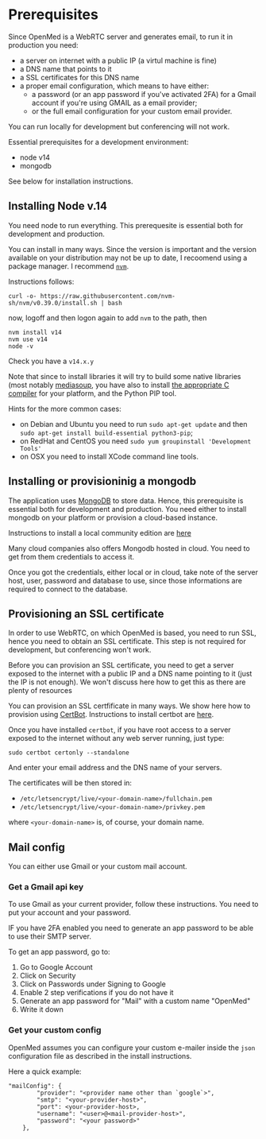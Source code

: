 # Prerequisites 

Since OpenMed is a WebRTC server and generates email, to run it in production you need:
- a server on internet with a public IP (a virtul machine is fine)
- a DNS name that points to it
- a SSL certificates for this DNS name 
- a proper email configuration, which means to have either:
  - a password (or an app password if you've activated 2FA) for a Gmail account if you're using GMAIL as a email provider;
  - or the full email configuration for your custom email provider.

You can run locally for development but conferencing will not work.

Essential prerequisites for a development environment: 
- node v14
- mongodb

See below for installation instructions.

## Installing Node v.14

You need node to run everything. This prerequesite is essential both for development and production.

You can install in many ways. Since the version is important and the version available on your distribution may not be up to date, I recoomend using a package manager. I recommend [`nvm`](https://github.com/nvm-sh/nvm). 

Instructions follows:

```
curl -o- https://raw.githubusercontent.com/nvm-sh/nvm/v0.39.0/install.sh | bash
```

now, logoff and then logon again to add `nvm` to the path, then

```
nvm install v14
nvm use v14
node -v
```

Check you have a `v14.x.y`

Note that since to install libraries it will try to build some native libraries (most notably [mediasoup](https://mediasoup.org/), you have also to install [the  appropriate C compiler](https://github.com/nodejs/node-gyp) for your platform, and the Python PIP tool.


Hints for the more common cases: 

- on Debian and Ubuntu you need to run `sudo apt-get update` and then `sudo apt-get install build-essential python3-pip`;
- on RedHat and CentOS you need `sudo yum groupinstall 'Development Tools'`
- on OSX you need to install XCode command line tools.



## Installing or provisioninig a mongodb

The application uses [MongoDB](https://www.mongodb.com/) to store data. Hence, this prerequisite is essential both for development and production. You need  either to install mongodb on your platform or provision a cloud-based instance.

Instructions to install a local community edition are [here](https://docs.mongodb.com/manual/administration/install-community/)

Many cloud companies also offers Mongodb hosted in cloud. You need to get from them credentials to access it.

Once you got the credentials, either local or in cloud, take note of the server host, user, password and database to use, since those informations are required to connect to the database.

## Provisioning an SSL certificate

In order to use WebRTC, on which OpenMed is based, you need to run SSL, hence you need to obtain an SSL certificate. This step is not required for development, but conferencing won't work.

Before you can provision an SSL certificate, you need to get a server exposed to the internet with a public IP and a DNS name pointing to it (just the IP is not enough). We won't discuss here how to get this as there are plenty of resources 

You can provision an SSL certfificate in many ways. We show here how to provision using [CertBot](https://certbot.eff.org/). Instructions to install certbot are [here](https://certbot.eff.org/instructions).

Once you have installed `certbot`, if you have root access to a server exposed to the internet without any web server running, just type:

```
sudo certbot certonly --standalone
```

And enter your email address and the DNS name of your servers.

The certificates will be then stored in: 

- `/etc/letsencrypt/live/<your-domain-name>/fullchain.pem` 
- `/etc/letsencrypt/live/<your-domain-name>/privkey.pem` 

where `<your-domain-name>` is, of course, your domain name.

## Mail config
You can either use Gmail or your custom mail account.

### Get a Gmail api key
To use Gmail as your current provider, follow these instructions.
You need to put your account and your password.

IF you have 2FA enabled you need to generate an app password to be able to use their SMTP server.

To get an app password, go to:
1. Go to Google Account
2. Click on Security
3. Click on Passwords under Signing to Google
4. Enable 2 step verifications if you do not have it
5. Generate an app password for "Mail" with a custom name "OpenMed"
6. Write it down 

### Get your custom config
OpenMed assumes you can configure your custom e-mailer inside the `json` configuration file as described in the install instructions.

Here a quick example:

```
"mailConfig": {
        "provider": "<provider name other than `google`>",
        "smtp": "<your-provider-host>",
        "port": <your-provider-host>,
        "username": "<user>@<mail-provider-host>",
        "password": "<your password>"
    },
```